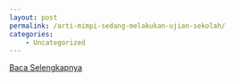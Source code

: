 ```yaml
---
layout: post
permalink: /arti-mimpi-sedang-melakukan-ujian-sekolah/
categories:
    - Uncategorized
---
```


[Baca Selengkapnya](/05)